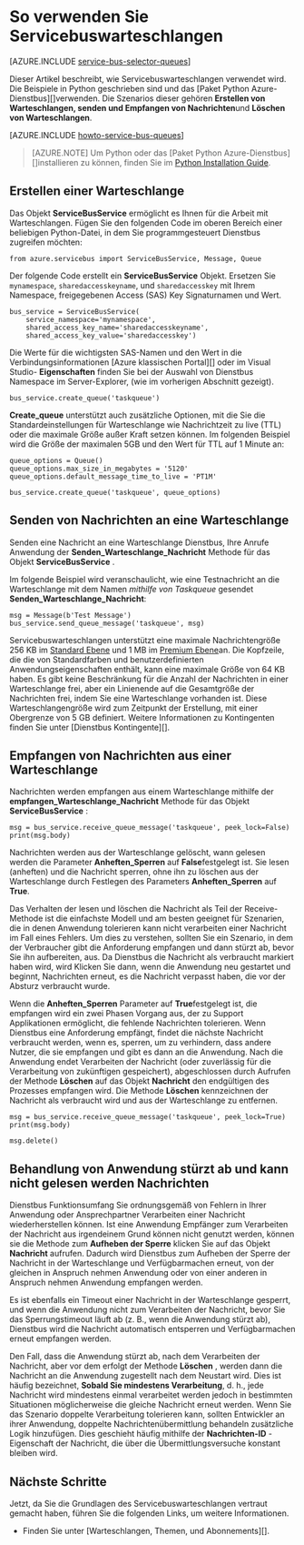 <properties 
    pageTitle="So verwenden Sie Servicebuswarteschlangen mit Python | Microsoft Azure" 
    description="Informationen Sie zum Verwenden von Azure Servicebuswarteschlangen aus Python." 
    services="service-bus" 
    documentationCenter="python" 
    authors="sethmanheim" 
    manager="timlt" 
    editor=""/>

<tags 
    ms.service="service-bus" 
    ms.workload="na" 
    ms.tgt_pltfrm="na" 
    ms.devlang="python" 
    ms.topic="article" 
    ms.date="09/21/2016" 
    ms.author="sethm;lmazuel"/>


# <a name="how-to-use-service-bus-queues"></a>So verwenden Sie Servicebuswarteschlangen

[AZURE.INCLUDE [service-bus-selector-queues](../../includes/service-bus-selector-queues.md)]

Dieser Artikel beschreibt, wie Servicebuswarteschlangen verwendet wird. Die Beispiele in Python geschrieben sind und das [Paket Python Azure-Dienstbus][]verwenden. Die Szenarios dieser gehören **Erstellen von Warteschlangen, senden und Empfangen von Nachrichten**und **Löschen von Warteschlangen**.

[AZURE.INCLUDE [howto-service-bus-queues](../../includes/howto-service-bus-queues.md)]

> [AZURE.NOTE] Um Python oder das [Paket Python Azure-Dienstbus][]installieren zu können, finden Sie im [Python Installation Guide](../python-how-to-install.md).

## <a name="create-a-queue"></a>Erstellen einer Warteschlange

Das Objekt **ServiceBusService** ermöglicht es Ihnen für die Arbeit mit Warteschlangen. Fügen Sie den folgenden Code im oberen Bereich einer beliebigen Python-Datei, in dem Sie programmgesteuert Dienstbus zugreifen möchten:

```
from azure.servicebus import ServiceBusService, Message, Queue
```

Der folgende Code erstellt ein **ServiceBusService** Objekt. Ersetzen Sie `mynamespace`, `sharedaccesskeyname`, und `sharedaccesskey` mit Ihrem Namespace, freigegebenen Access (SAS) Key Signaturnamen und Wert.

```
bus_service = ServiceBusService(
    service_namespace='mynamespace',
    shared_access_key_name='sharedaccesskeyname',
    shared_access_key_value='sharedaccesskey')
```

Die Werte für die wichtigsten SAS-Namen und den Wert in die Verbindungsinformationen [Azure klassischen Portal][] oder im Visual Studio- **Eigenschaften** finden Sie bei der Auswahl von Dienstbus Namespace im Server-Explorer, (wie im vorherigen Abschnitt gezeigt).

```
bus_service.create_queue('taskqueue')
```

**Create_queue** unterstützt auch zusätzliche Optionen, mit die Sie die Standardeinstellungen für Warteschlange wie Nachrichtzeit zu live (TTL) oder die maximale Größe außer Kraft setzen können. Im folgenden Beispiel wird die Größe der maximalen 5GB und den Wert für TTL auf 1 Minute an:

```
queue_options = Queue()
queue_options.max_size_in_megabytes = '5120'
queue_options.default_message_time_to_live = 'PT1M'

bus_service.create_queue('taskqueue', queue_options)
```

## <a name="send-messages-to-a-queue"></a>Senden von Nachrichten an eine Warteschlange

Senden eine Nachricht an eine Warteschlange Dienstbus, Ihre Anrufe Anwendung der **Senden\_Warteschlange\_Nachricht** Methode für das Objekt **ServiceBusService** .

Im folgende Beispiel wird veranschaulicht, wie eine Testnachricht an die Warteschlange mit dem Namen *mithilfe von Taskqueue* gesendet **Senden\_Warteschlange\_Nachricht**:

```
msg = Message(b'Test Message')
bus_service.send_queue_message('taskqueue', msg)
```

Servicebuswarteschlangen unterstützt eine maximale Nachrichtengröße 256 KB im [Standard Ebene](service-bus-premium-messaging.md) und 1 MB im [Premium Ebene](service-bus-premium-messaging.md)an. Die Kopfzeile, die die von Standardfarben und benutzerdefinierten Anwendungseigenschaften enthält, kann eine maximale Größe von 64 KB haben. Es gibt keine Beschränkung für die Anzahl der Nachrichten in einer Warteschlange frei, aber ein Linienende auf die Gesamtgröße der Nachrichten frei, indem Sie eine Warteschlange vorhanden ist. Diese Warteschlangengröße wird zum Zeitpunkt der Erstellung, mit einer Obergrenze von 5 GB definiert. Weitere Informationen zu Kontingenten finden Sie unter [Dienstbus Kontingente][].

## <a name="receive-messages-from-a-queue"></a>Empfangen von Nachrichten aus einer Warteschlange

Nachrichten werden empfangen aus einem Warteschlange mithilfe der **empfangen\_Warteschlange\_Nachricht** Methode für das Objekt **ServiceBusService** :

```
msg = bus_service.receive_queue_message('taskqueue', peek_lock=False)
print(msg.body)
```

Nachrichten werden aus der Warteschlange gelöscht, wann gelesen werden die Parameter **Anheften\_Sperren** auf **False**festgelegt ist. Sie lesen (anheften) und die Nachricht sperren, ohne ihn zu löschen aus der Warteschlange durch Festlegen des Parameters **Anheften\_Sperren** auf **True**.

Das Verhalten der lesen und löschen die Nachricht als Teil der Receive-Methode ist die einfachste Modell und am besten geeignet für Szenarien, die in denen Anwendung tolerieren kann nicht verarbeiten einer Nachricht im Fall eines Fehlers. Um dies zu verstehen, sollten Sie ein Szenario, in dem der Verbraucher gibt die Anforderung empfangen und dann stürzt ab, bevor Sie ihn aufbereiten, aus. Da Dienstbus die Nachricht als verbraucht markiert haben wird, wird Klicken Sie dann, wenn die Anwendung neu gestartet und beginnt, Nachrichten erneut, es die Nachricht verpasst haben, die vor der Absturz verbraucht wurde.

Wenn die **Anheften\_Sperren** Parameter auf **True**festgelegt ist, die empfangen wird ein zwei Phasen Vorgang aus, der zu Support Applikationen ermöglicht, die fehlende Nachrichten tolerieren. Wenn Dienstbus eine Anforderung empfängt, findet die nächste Nachricht verbraucht werden, wenn es, sperren, um zu verhindern, dass andere Nutzer, die sie empfangen und gibt es dann an die Anwendung. Nach die Anwendung endet Verarbeiten der Nachricht (oder zuverlässig für die Verarbeitung von zukünftigen gespeichert), abgeschlossen durch Aufrufen der Methode **Löschen** auf das Objekt **Nachricht** den endgültigen des Prozesses empfangen wird. Die Methode **Löschen** kennzeichnen der Nachricht als verbraucht wird und aus der Warteschlange zu entfernen.

```
msg = bus_service.receive_queue_message('taskqueue', peek_lock=True)
print(msg.body)

msg.delete()
```

## <a name="how-to-handle-application-crashes-and-unreadable-messages"></a>Behandlung von Anwendung stürzt ab und kann nicht gelesen werden Nachrichten

Dienstbus Funktionsumfang Sie ordnungsgemäß von Fehlern in Ihrer Anwendung oder Ansprechpartner Verarbeiten einer Nachricht wiederherstellen können. Ist eine Anwendung Empfänger zum Verarbeiten der Nachricht aus irgendeinem Grund können nicht genutzt werden, können sie die Methode zum **Aufheben der Sperre** klicken Sie auf das Objekt **Nachricht** aufrufen. Dadurch wird Dienstbus zum Aufheben der Sperre der Nachricht in der Warteschlange und Verfügbarmachen erneut, von der gleichen in Anspruch nehmen Anwendung oder von einer anderen in Anspruch nehmen Anwendung empfangen werden.

Es ist ebenfalls ein Timeout einer Nachricht in der Warteschlange gesperrt, und wenn die Anwendung nicht zum Verarbeiten der Nachricht, bevor Sie das Sperrungstimeout läuft ab (z. B., wenn die Anwendung stürzt ab), Dienstbus wird die Nachricht automatisch entsperren und Verfügbarmachen erneut empfangen werden.

Den Fall, dass die Anwendung stürzt ab, nach dem Verarbeiten der Nachricht, aber vor dem erfolgt der Methode **Löschen** , werden dann die Nachricht an die Anwendung zugestellt nach dem Neustart wird. Dies ist häufig bezeichnet, **Sobald Sie mindestens Verarbeitung**, d. h., jede Nachricht wird mindestens einmal verarbeitet werden jedoch in bestimmten Situationen möglicherweise die gleiche Nachricht erneut werden. Wenn Sie das Szenario doppelte Verarbeitung tolerieren kann, sollten Entwickler an ihrer Anwendung, doppelte Nachrichtenübermittlung behandeln zusätzliche Logik hinzufügen. Dies geschieht häufig mithilfe der **Nachrichten-ID** -Eigenschaft der Nachricht, die über die Übermittlungsversuche konstant bleiben wird.

## <a name="next-steps"></a>Nächste Schritte

Jetzt, da Sie die Grundlagen des Servicebuswarteschlangen vertraut gemacht haben, führen Sie die folgenden Links, um weitere Informationen.

-   Finden Sie unter [Warteschlangen, Themen, und Abonnements][].

[Azure klassischen-portal]: https://manage.windowsazure.com
[Python Azure-Dienstbus-Paket]: https://pypi.python.org/pypi/azure-servicebus  
[Warteschlangen, Themen und Abonnements]: service-bus-queues-topics-subscriptions.md
[Dienstbus von Kontingenten]: service-bus-quotas.md
 
